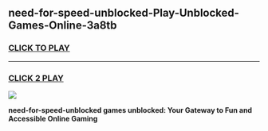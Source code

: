 
## need-for-speed-unblocked-Play-Unblocked-Games-Online-3a8tb
<h3>
<a href="https://premium76.site?title=need-for-speed-unblocked&ref=25A">CLICK TO PLAY</a></h3>
<hr>

<h3>
<a href="https://premium76.site?title=need-for-speed-unblocked&ref=25A">CLICK 2 PLAY</a>
  
</h3>

<a href="https://premium76.site?title=need-for-speed-unblocked&ref=25A"><img src="https://clearcache.store/games.png"></a>


**need-for-speed-unblocked games unblocked: Your Gateway to Fun and Accessible Online Gaming**
